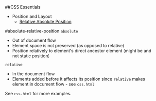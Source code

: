 ##CSS Essentials

* Position and Layout
  * [Relative Absolute Position](#absolute-relative-position)

#absolute-relative-position
`absolute`
* Out of document flow
* Element space is not preserved (as opposed to relative)
* Position relatively to element's direct ancestor element (might be <body> and not static position)

`relative`
* In the document flow
* Elements added before it affects its position since `relative` makes element in document flow - see `css.html`

See `css.html` for more examples. 

